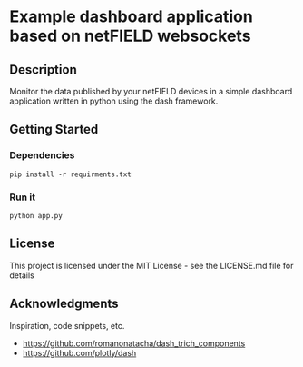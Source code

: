 # Example dashboard application based on netFIELD websockets

## Description
Monitor the data published by your netFIELD devices in a simple dashboard application written in python
using the dash framework.
## Getting Started
### Dependencies
```
pip install -r requirments.txt
```

### Run it
```
python app.py
```
## License
This project is licensed under the MIT License - see the LICENSE.md file for details

## Acknowledgments
Inspiration, code snippets, etc.
* https://github.com/romanonatacha/dash_trich_components
* https://github.com/plotly/dash
